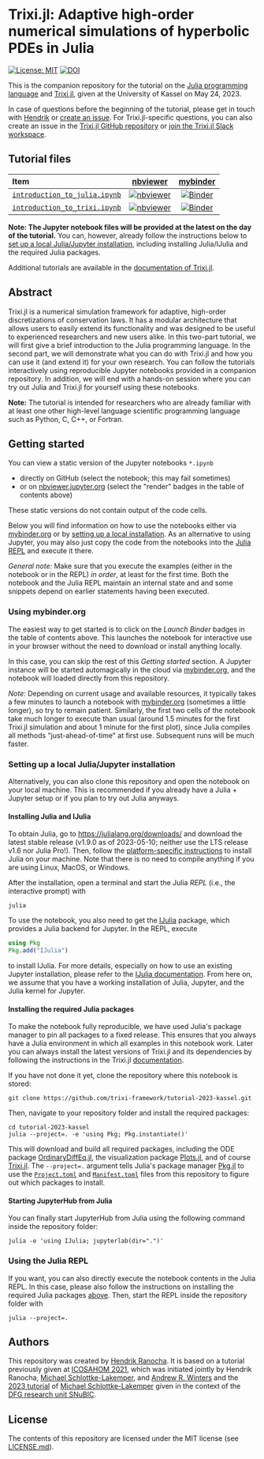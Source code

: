 # Trixi.jl: Adaptive high-order numerical simulations of hyperbolic PDEs in Julia

[![License: MIT](https://img.shields.io/badge/License-MIT-success.svg)](https://opensource.org/licenses/MIT)
[![DOI](https://zenodo.org/badge/DOI/10.5281/zenodo.7924312.svg)](https://doi.org/10.5281/zenodo.7924312)

This is the companion repository for the tutorial on the
[Julia programming language](https://julialang.org) and
[Trixi.jl](https://github.com/trixi-framework/Trixi.jl),
given at the University of Kassel on May 24, 2023.

In case of questions before the beginning of the tutorial, please get in touch with
[Hendrik](https://ranocha.de) or
[create an issue](https://github.com/trixi-framework/tutorial-2023-kassel/issues/new).
For Trixi.jl-specific questions, you can also create an issue in the
[Trixi.jl GitHub repository](https://github.com/trixi-framework/Trixi.jl)
or
[join the Trixi.jl Slack workspace](https://join.slack.com/t/trixi-framework/shared_invite/zt-sgkc6ppw-6OXJqZAD5SPjBYqLd8MU~g).


## Tutorial files

| Item | [nbviewer](https://nbviewer.jupyter.org/) | [mybinder](https://mybinder.org/) |
|:-|:-:|:-:|
| [`introduction_to_julia.ipynb`](introduction_to_julia.ipynb) | [![nbviewer](https://raw.githubusercontent.com/jupyter/design/master/logos/Badges/nbviewer_badge.svg)](https://nbviewer.jupyter.org/github/trixi-framework/tutorial-2023-kassel/blob/main/introduction_to_julia.ipynb) | [![Binder](https://mybinder.org/badge_logo.svg)](https://mybinder.org/v2/gh/trixi-framework/tutorial-2023-kassel/HEAD?filepath=introduction_to_julia.ipynb) |
| [`introduction_to_trixi.ipynb`](introduction_to_trixi.ipynb) | [![nbviewer](https://raw.githubusercontent.com/jupyter/design/master/logos/Badges/nbviewer_badge.svg)](https://nbviewer.jupyter.org/github/trixi-framework/tutorial-2023-kassel/blob/main/introduction_to_trixi.ipynb) | [![Binder](https://mybinder.org/badge_logo.svg)](https://mybinder.org/v2/gh/trixi-framework/tutorial-2023-kassel/HEAD?filepath=introduction_to_trixi.ipynb) |

**Note: The Jupyter notebook files will be provided at the latest on the day of the
tutorial.** You can, however, already follow the instructions
below to
[set up a local Julia/Jupyter installation](#setting-up-a-local-juliajupyter-installation),
including installing Julia/IJulia and the required Julia packages.

Additional tutorials are available in the
[documentation of Trixi.jl](https://trixi-framework.github.io/Trixi.jl/stable/).


## Abstract

Trixi.jl is a numerical simulation framework for adaptive, high-order
discretizations of conservation laws. It has a modular architecture that
allows users to easily extend its functionality and was designed to be
useful to experienced researchers and new users alike.
In this two-part tutorial, we will first give a brief introduction to the
Julia programming language. In the second part, we will
demonstrate what you can do with Trixi.jl and how you can use it (and extend it)
for your own research. You can follow the tutorials interactively
using reproducible Jupyter notebooks provided in a companion repository.
In addition, we will end with a hands-on session where you can try out
Julia and Trixi.jl for yourself using these notebooks.

**Note:** The tutorial is intended for researchers who are already
familiar with at least one other high-level language scientific programming
language such as Python, C, C++, or Fortran.


## Getting started

You can view a static version of the Jupyter notebooks `*.ipynb`

- directly on GitHub (select the notebook; this may fail sometimes)
- or on [nbviewer.jupyter.org](https://nbviewer.jupyter.org/)
  (select the "render" badges in the table of contents above)

These static versions do not contain output of the code cells.

Below you will find information on how to use the notebooks either via
[mybinder.org](#using-mybinderorg) or by
[setting up a local installation](#setting-up-a-local-juliajupyter-installation).
As an alternative to using Jupyter, you may also just copy the code from the
notebooks into the [Julia REPL](#using-the-julia-repl) and execute it there.

*General note:* Make sure that you execute the examples (either in the notebook
or in the REPL) *in order*, at least for the first time. Both the notebook and
the Julia REPL maintain an internal state and and some snippets depend on
earlier statements having been executed.

### Using mybinder.org

The easiest way to get started is to click on the *Launch Binder* badges
in the table of contents above.
This launches the notebook for interactive use in your browser without the need
to download or install anything locally.

In this case, you can skip the rest of this *Getting started* section. A
Jupyter instance will be started automagically in the cloud via
[mybinder.org](https://mybinder.org), and the notebook will loaded directly from
this repository.

*Note:*  Depending on current usage and available resources, it typically takes
a few minutes to launch a notebook with [mybinder.org](https://mybinder.org)
(sometimes a little longer), so try to remain patient. Similarly, the first two
cells of the notebook take much longer to execute than usual (around 1.5 minutes
for the first Trixi.jl simulation and about 1 minute for the first plot), since
Julia compiles all methods "just-ahead-of-time" at first use. Subsequent runs
will be much faster.

### Setting up a local Julia/Jupyter installation

Alternatively, you can also clone this repository and open the notebook on your
local machine. This is recommended if you already have a Julia + Jupyter setup
or if you plan to try out Julia anyways.

#### Installing Julia and IJulia

To obtain Julia, go to https://julialang.org/downloads/ and download the latest
stable release (v1.9.0 as of 2023-05-10; neither use the LTS release v1.6 nor
Julia Pro!). Then, follow the
[platform-specific instructions](https://julialang.org/downloads/platform/)
to install Julia on your machine. Note that there is no need to compile anything
if you are using Linux, MacOS, or Windows.

After the installation, open a terminal and start the Julia *REPL*
(i.e., the interactive prompt) with
```shell
julia
```
To use the notebook, you also need to get the
[IJulia](https://github.com/JuliaLang/IJulia.jl) package, which provides a Julia
backend for Jupyter. In the REPL, execute
```julia
using Pkg
Pkg.add("IJulia")
```
to install IJulia. For more details, especially on how to use an existing Jupyter
installation, please refer to the
[IJulia documentation](https://julialang.github.io/IJulia.jl/stable/).
From here on, we assume that you have a working installation of Julia, Jupyter,
and the Julia kernel for Jupyter.

#### Installing the required Julia packages

To make the notebook fully reproducible, we have used Julia's package manager
to pin all packages to a fixed release. This ensures that you always have a
Julia environment in which all examples in this notebook work. Later you can
always install the latest versions of Trixi.jl and its dependencies by following
the instructions in the Trixi.jl
[documentation](https://trixi-framework.github.io/Trixi.jl/stable/).

If you have not done it yet, clone the repository where this notebook is stored:
```shell
git clone https://github.com/trixi-framework/tutorial-2023-kassel.git
```
Then, navigate to your repository folder and install the required packages:
```shell
cd tutorial-2023-kassel
julia --project=. -e 'using Pkg; Pkg.instantiate()'
```
This will download and build all required packages, including the ODE package
[OrdinaryDiffEq.jl](https://github.com/SciML/OrdinaryDiffEq.jl),
the visualization package [Plots.jl](https://github.com/JuliaPlots/Plots.jl),
and of course [Trixi.jl](https://github.com/trixi-framework/Trixi.jl).
The `--project=.` argument tells Julia's package manager
[Pkg.jl](https://pkgdocs.julialang.org/v1/)
to use the [`Project.toml`](Project.toml) and [`Manifest.toml`](Manifest.toml)
files from this repository to figure out which packages to install.

#### Starting JupyterHub from Julia

You can finally start JupyterHub from Julia using the following command inside
the repository folder:
```shell
julia -e 'using IJulia; jupyterlab(dir=".")'
```

### Using the Julia REPL

If you want, you can also directly execute the notebook contents in the Julia
REPL. In this case, please also follow the instructions on installing the
required Julia packages [above](#installing-the-required-julia-packages). Then,
start the REPL inside the repository folder with
```shell
julia --project=.
```


## Authors

This repository was created by [Hendrik Ranocha](htttps://ranocha.de).
It is based on a tutorial previously given at
[ICOSAHOM 2021](https://github.com/trixi-framework/tutorial-2021-icosahom),
which was initiated jointly by Hendrik Ranocha,
[Michael Schlottke-Lakemper](https://lakemper.eu),
and [Andrew R. Winters](https://liu.se/en/employee/andwi94)
and the [2023 tutorial](https://github.com/trixi-framework/tutorial-2023-snubic)
of [Michael Schlottke-Lakemper](https://lakemper.eu) given in the context of the
[DFG research unit SNuBIC](https://snubic.io/).


## License

The contents of this repository are licensed under the MIT license
(see [LICENSE.md](LICENSE.md)).
